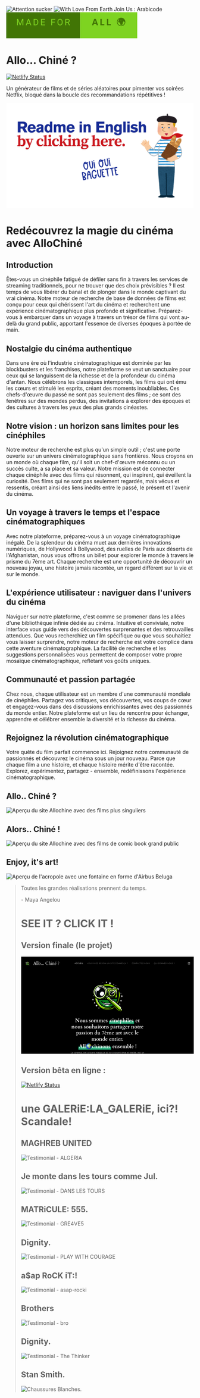 ![Attention sucker](assets/img/consumes-attention-like-tik-tok.svg) ![With Love From Earth Join Us : Arabicode](assets/img/with-love-from-earth-join-us-music.svg) ![Fait pour tous](assets/img/made-for-all.svg)

# Allo... Chiné ?

[![Netlify Status](https://api.netlify.com/api/v1/badges/b358caaf-d0c9-454b-b4cb-b384fc4df799/deploy-status)](https://allochiner.netlify.app) 

Un générateur de films et de séries aléatoires pour pimenter vos soirées Netflix, bloqué dans la boucle des recommandations répétitives !

[![You do not speak baguette?](assets/img/Readme_in_English.png)](https://github.com/ikramagix/Allo_Chiner/blob/main/README_INT.md)

# Redécouvrez la magie du cinéma avec AlloChiné

## Introduction

Êtes-vous un cinéphile fatigué de défiler sans fin à travers les services de streaming traditionnels, pour ne trouver que des choix prévisibles ? Il est temps de vous libérer du banal et de plonger dans le monde captivant du vrai cinéma. Notre moteur de recherche de base de données de films est conçu pour ceux qui chérissent l'art du cinéma et recherchent une expérience cinématographique plus profonde et significative. Préparez-vous à embarquer dans un voyage à travers un trésor de films qui vont au-delà du grand public, apportant l'essence de diverses époques à portée de main.

## Nostalgie du cinéma authentique

Dans une ère où l'industrie cinématographique est dominée par les blockbusters et les franchises, notre plateforme se veut un sanctuaire pour ceux qui se languissent de la richesse et de la profondeur du cinéma d'antan. Nous célébrons les classiques intemporels, les films qui ont ému les cœurs et stimulé les esprits, créant des moments inoubliables. Ces chefs-d'œuvre du passé ne sont pas seulement des films ; ce sont des fenêtres sur des mondes perdus, des invitations à explorer des époques et des cultures à travers les yeux des plus grands cinéastes.

## Notre vision : un horizon sans limites pour les cinéphiles

Notre moteur de recherche est plus qu'un simple outil ; c'est une porte ouverte sur un univers cinématographique sans frontières. Nous croyons en un monde où chaque film, qu'il soit un chef-d'œuvre méconnu ou un succès culte, a sa place et sa valeur. Notre mission est de connecter chaque cinéphile avec des films qui résonnent, qui inspirent, qui éveillent la curiosité. Des films qui ne sont pas seulement regardés, mais vécus et ressentis, créant ainsi des liens inédits entre le passé, le présent et l'avenir du cinéma.

## Un voyage à travers le temps et l'espace cinématographiques

Avec notre plateforme, préparez-vous à un voyage cinématographique inégalé. De la splendeur du cinéma muet aux dernières innovations numériques, de Hollywood à Bollywood, des ruelles de Paris aux déserts de l'Afghanistan, nous vous offrons un billet pour explorer le monde à travers le prisme du 7ème art. Chaque recherche est une opportunité de découvrir un nouveau joyau, une histoire jamais racontée, un regard différent sur la vie et sur le monde.

## L'expérience utilisateur : naviguer dans l'univers du cinéma

Naviguer sur notre plateforme, c'est comme se promener dans les allées d'une bibliothèque infinie dédiée au cinéma. Intuitive et conviviale, notre interface vous guide vers des découvertes surprenantes et des retrouvailles attendues. Que vous recherchiez un film spécifique ou que vous souhaitiez vous laisser surprendre, notre moteur de recherche est votre complice dans cette aventure cinématographique. La facilité de recherche et les suggestions personnalisées vous permettent de composer votre propre mosaïque cinématographique, reflétant vos goûts uniques.

## Communauté et passion partagée

Chez nous, chaque utilisateur est un membre d'une communauté mondiale de cinéphiles. Partagez vos critiques, vos découvertes, vos coups de cœur et engagez-vous dans des discussions enrichissantes avec des passionnés du monde entier. Notre plateforme est un lieu de rencontre pour échanger, apprendre et célébrer ensemble la diversité et la richesse du cinéma.

## Rejoignez la révolution cinématographique

Votre quête du film parfait commence ici. Rejoignez notre communauté de passionnés et découvrez le cinéma sous un jour nouveau. Parce que chaque film a une histoire, et chaque histoire mérite d'être racontée. Explorez, expérimentez, partagez - ensemble, redéfinissons l'expérience cinématographique.

<div class="col-md-4 text-center">
      <h2>Allo.. Chiné ?</h2>
      <img src="assets/img/apercu_site_allochine.png" alt="Aperçu du site Allochine avec des films plus singuliers">
    </div>
  <div class="col-md-4 text-center">
    <h2>Alors.. Chiné !</h2>
    <img src="assets/img/apercu_site_allochine_marvel.png" alt="Aperçu du site Allochine avec des films de comic book grand public">
  </div>
</div>


  <div class="col-md-4 text-center">
          <h2>Enjoy, it's art!</h2>
    <img src="assets/img/acropolis_airbus_beluga.png" alt="Aperçu de l'acropole avec une fontaine en forme d'Airbus Beluga">

  <blockquote>Toutes les grandes réalisations prennent du temps.</bloquote>
  <p>- Maya Angelou</p>

# SEE IT ? CLICK IT !

<div class="container">
  <div class="row">
    <div class="col-md-4 text-center">
      <h2>Version finale (le projet)</h2>
      <a href=""></a><img src="assets/img/apercu_site_allochine_CTO.png" alt="Prototype">
    </div>
    <div class="col-md-4 text-center">
      <h2>Version bêta en ligne :</h2>
      <a href="https://allochiner.netlify.com">
        <img src="https://api.netlify.com/api/v1/badges/b358caaf-d0c9-454b-b4cb-b384fc4df799/deploy-status" alt="Netlify Status">
      </a>
    </div>
    <h1>une GALERiE:LA_GALERiE, ici?! Scandale!</h1>
    <div class="col-md-4 text-center">
      <h2>MAGHREB UNITED </h2>
      <img src="assets/img/testimonials/ALGERIA.gif" alt="Testimonial - ALGERIA">
    </div>
  </div>
  <div class="row">
    <div class="col-md-4 text-center">
      <h2>Je monte dans les tours comme Jul.</h2>
      <img src="assets/img/testimonials/DANS_LES_TOURS.gif" alt="Testimonial - DANS LES TOURS">
    </div>
    <div class="col-md-4 text-center">
      <h2>MATRiCULE: 555.</h2>
      <img src="assets/img/testimonials/GRE4VE5.gif" alt="Testimonial - GRE4VE5">
    </div>
    <div class="col-md-4 text-center">
      <h2>Dignity.</h2>
      <img src="assets/img/testimonials/PLAY_WITH_COURAGE.gif" alt="Testimonial - PLAY WITH COURAGE">
    </div>
  </div>
  <div class="row">
    <div class="col-md-4 text-center">
      <h2>a$ap RoCK iT:!</h2>
      <img src="assets/img/testimonials/asap-rocki.gif" alt="Testimonial - asap-rocki">
    </div>
  </div>
  <div class="col-md-4 text-center">
    <h2>Brothers</h2>
    <img src="assets/img/testimonials/bro.gif" alt="Testimonial - bro">
  </div>
  <div class="col-md-4 text-center">
    <h2>Dignity.</h2>
    <img src="assets/img/testimonials/the-thinker.gif" alt="Testimonial - The Thinker">
  </div>
  <div class="col-md-4 text-center">
    <h2>Stan Smith.</h2>
    <img src="assets/img/testimonials/white-shoe-hit.gif" alt="Chaussures Blanches.">
  </div>
</div>
